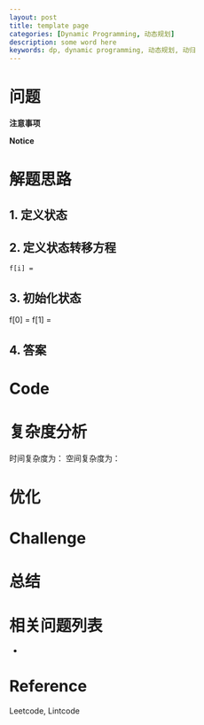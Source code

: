 ```yaml
---
layout: post
title: template page
categories: [Dynamic Programming, 动态规划]
description: some word here
keywords: dp, dynamic programming, 动态规划, 动归
---
```


# 问题 


**注意事项**



**Notice**



# 解题思路

## 1. 定义状态


## 2. 定义状态转移方程
```
f[i] = 
```


## 3. 初始化状态
f[0] = 
f[1] = 

## 4. 答案

# Code

# 复杂度分析
时间复杂度为：
空间复杂度为：

# 优化



# Challenge 


# 总结


# 相关问题列表 
* 

# Reference 
Leetcode, Lintcode


